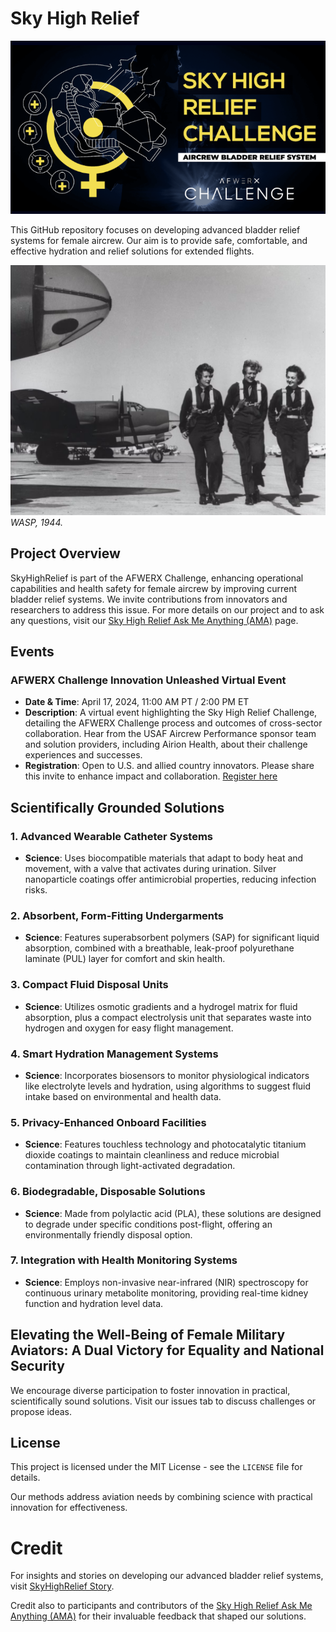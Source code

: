 # Sky High Relief

![Sky High Relief Project Logo](img/sky_high_relief_logo.png)

This GitHub repository focuses on developing advanced bladder relief systems for female aircrew. Our aim is to provide safe, comfortable, and effective hydration and relief solutions for extended flights.

![WASP, 1944](img/WASP_on_runway_Laredo_Texas_1944.png)  
*WASP, 1944.*
## Project Overview

SkyHighRelief is part of the AFWERX Challenge, enhancing operational capabilities and health safety for female aircrew by improving current bladder relief systems. We invite contributions from innovators and researchers to address this issue. For more details on our project and to ask any questions, visit our [Sky High Relief Ask Me Anything (AMA)](https://afwerxchallenge.com/air/sky-high-relief-ask-me-anything-ama) page.

## Events

### AFWERX Challenge Innovation Unleashed Virtual Event
- **Date & Time**: April 17, 2024, 11:00 AM PT / 2:00 PM ET
- **Description**: A virtual event highlighting the Sky High Relief Challenge, detailing the AFWERX Challenge process and outcomes of cross-sector collaboration. Hear from the USAF Aircrew Performance sponsor team and solution providers, including Airion Health, about their challenge experiences and successes.
- **Registration**: Open to U.S. and allied country innovators. Please share this invite to enhance impact and collaboration. [Register here](https://www.zoomgov.com/webinar/register/WN_N2JW9xFtR2icKuTRiQ4FIw?tk=9zOkSdBj7w6oUr63PKCo-hiBcDps21iRXvFlrPbHB3k.AG.JyaZjK53CbbuoGzXmRkhW1hlGUtQQ1qIRImZcLyQOiFpqAltaNTPgIJwJbyUi4CNNjQoQNwZ0pHIROONRcjFsbumx-uGdUvSXULcE0rKKmwM0Q.jp6l4KkaVcGTwLJC8HEROQ._AjvF_Cdp4uexrlX#)

## Scientifically Grounded Solutions

### 1. Advanced Wearable Catheter Systems
- **Science**: Uses biocompatible materials that adapt to body heat and movement, with a valve that activates during urination. Silver nanoparticle coatings offer antimicrobial properties, reducing infection risks.

### 2. Absorbent, Form-Fitting Undergarments
- **Science**: Features superabsorbent polymers (SAP) for significant liquid absorption, combined with a breathable, leak-proof polyurethane laminate (PUL) layer for comfort and skin health.

### 3. Compact Fluid Disposal Units
- **Science**: Utilizes osmotic gradients and a hydrogel matrix for fluid absorption, plus a compact electrolysis unit that separates waste into hydrogen and oxygen for easy flight management.

### 4. Smart Hydration Management Systems
- **Science**: Incorporates biosensors to monitor physiological indicators like electrolyte levels and hydration, using algorithms to suggest fluid intake based on environmental and health data.

### 5. Privacy-Enhanced Onboard Facilities
- **Science**: Features touchless technology and photocatalytic titanium dioxide coatings to maintain cleanliness and reduce microbial contamination through light-activated degradation.

### 6. Biodegradable, Disposable Solutions
- **Science**: Made from polylactic acid (PLA), these solutions are designed to degrade under specific conditions post-flight, offering an environmentally friendly disposal option.

### 7. Integration with Health Monitoring Systems
- **Science**: Employs non-invasive near-infrared (NIR) spectroscopy for continuous urinary metabolite monitoring, providing real-time kidney function and hydration level data.

## Elevating the Well-Being of Female Military Aviators: A Dual Victory for Equality and National Security

We encourage diverse participation to foster innovation in practical, scientifically sound solutions. Visit our issues tab to discuss challenges or propose ideas.

## License

This project is licensed under the MIT License - see the `LICENSE` file for details.

Our methods address aviation needs by combining science with practical innovation for effectiveness.

# Credit

For insights and stories on developing our advanced bladder relief systems, visit [SkyHighRelief Story](https://afwerxchallenge.com/blog/skyhighreliefstory).

Credit also to participants and contributors of the [Sky High Relief Ask Me Anything (AMA)](https://afwerxchallenge.com/air/sky-high-relief-ask-me-anything-ama) for their invaluable feedback that shaped our solutions.
